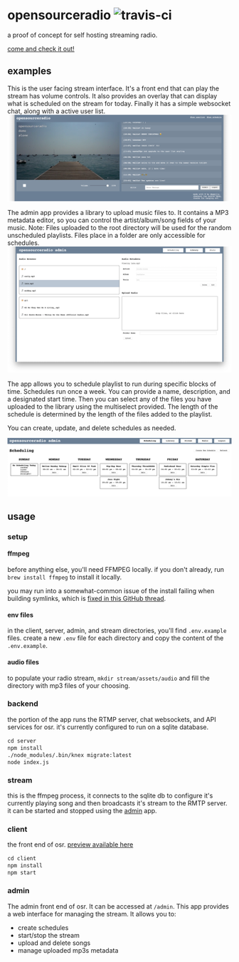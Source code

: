 # opensourceradio ![travis-ci](https://api.travis-ci.org/dmamills/opensourceradio.svg?branch=master)

a proof of concept for self hosting streaming radio.

[come and check it out!](http://radio.yomills.com)

## examples

This is the user facing stream interface. It's a front end that can play the stream has volume controls. It also provides an overlay that can display what is scheduled on the stream for today. Finally it has a simple websocket chat, along with a active user list.
![example stream](example.png)


The admin app provides a library to upload music files to. It contains a MP3 metadata editor, so you can control the artist/album/song fields of your music. Note: Files uploaded to the root directory will be used for the random unscheduled playlists. Files place in a folder are only accessible for schedules.
![admin library](admin-library.png)


The app allows you to schedule playlist to run during specific blocks of time. Schedules run once a week. You can provide a name, description, and a designated start time. Then you can select any of the files you have uploaded to the library using the multiselect provided. The length of the schedule is determined by the length of the files added to the playlist.

You can create, update, and delete schedules as needed.

![admin scheduling](admin-scheduling.png)

## usage

### setup

#### ffmpeg

before anything else, you'll need FFMPEG locally. if you don't already, run `brew install ffmpeg` to install it locally.

you may run into a somewhat-common issue of the install failing when building symlinks, which is [fixed in this GitHub thread](https://github.com/Homebrew/homebrew-core/issues/30652#issuecomment-410645836).

#### env files

in the client, server, admin, and stream directories, you'll find `.env.example` files. create a new `.env` file for each directory and copy the content of the `.env.example`.

#### audio files

to populate your radio stream, `mkdir stream/assets/audio` and fill the directory with mp3 files of your choosing.

### backend

the portion of the app runs the RTMP server, chat websockets, and API services for osr. it's currently configured to run on a sqlite database.

```
cd server
npm install
./node_modules/.bin/knex migrate:latest
node index.js
```

### stream

this is the ffmpeg process, it connects to the sqlite db to configure it's currently playing song and then broadcasts it's stream to the RMTP server. it can be started and stopped using the [admin](#admin) app.

### client

the front end of osr. [preview available here](http://radio.yomills.com)

```
cd client
npm install
npm start
```

### admin

The admin front end of osr. It can be accessed at `/admin`. This app provides a web interface for managing the stream. It allows you to:

- create schedules
- start/stop the stream
- upload and delete songs
- manage uploaded mp3s metadata
